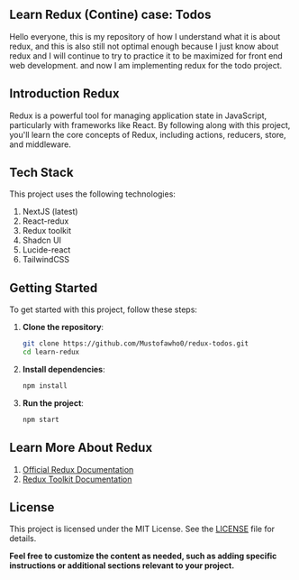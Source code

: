 ## Learn Redux (Contine) case: Todos

Hello everyone, this is my repository of how I understand what it is about redux, and this is also still not optimal enough because I just know about redux and I will continue to try to practice it to be maximized for front end web development. and now I am implementing redux for the todo project.

## Introduction Redux

Redux is a powerful tool for managing application state in JavaScript, particularly with frameworks like React. By following along with this project, you'll learn the core concepts of Redux, including actions, reducers, store, and middleware.

## Tech Stack

This project uses the following technologies:

1. NextJS (latest)
2. React-redux
3. Redux toolkit
4. Shadcn UI
5. Lucide-react
6. TailwindCSS

## Getting Started

To get started with this project, follow these steps:

1. **Clone the repository**:

   ```bash
   git clone https://github.com/Mustofawho0/redux-todos.git
   cd learn-redux
   ```

2. **Install dependencies**:

   ```bash
   npm install
   ```

3. **Run the project**:
   ```bash
   npm start
   ```

## Learn More About Redux

1. [Official Redux Documentation](https://redux.js.org/)
2. [Redux Toolkit Documentation](https://redux-toolkit.js.org/)

## License

This project is licensed under the MIT License. See the [LICENSE](https://opensource.org/license/mit) file for details.

**Feel free to customize the content as needed, such as adding specific instructions or additional sections relevant to your project.**

